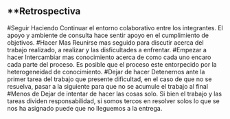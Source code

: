 ## **Retrospectiva
#Seguir Haciendo
Continuar el entorno colaborativo entre los integrantes. El apoyo y ambiente de consulta hace sentir apoyo en el cumplimiento de objetivos.
#Hacer Mas
Reunirse mas seguido para discutir acerca del trabajo realizado, a realizar y las disficultades a enfrentar.
#Empezar a hacer
Intercambiar mas conocimiento acerca de como cada uno encaro cada parte del proceso. Es posible que el proceso este entorpecido por la heterogeneidad de conocimiento. 
#Dejar de hacer
Detenernos ante la primer tarea del trabajo que presente dificultad, en el caso de que no se resuelva, pasar a la siguiente para que no se acumule el trabajo al final
#Menos de
Dejar de intentar de hacer las cosas solo. Si bien el trabajo y las tareas dividen responsabilidad, si somos tercos en resolver solos lo que se nos ha asignado puede que no lleguemos a la entrega. 